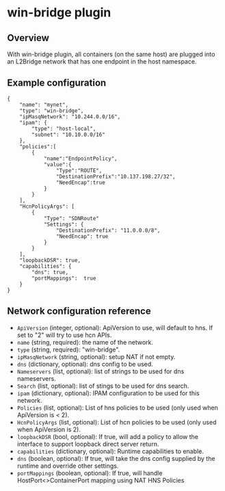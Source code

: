 # win-bridge plugin

## Overview

With win-bridge plugin, all containers (on the same host) are plugged into an L2Bridge network that has one endpoint in the host namespace.

## Example configuration
```
{
	"name": "mynet",
	"type": "win-bridge",
	"ipMasqNetwork": "10.244.0.0/16",
	"ipam": {
		"type": "host-local",
		"subnet": "10.10.0.0/16"
	},
    "policies":[
        {
            "name":"EndpointPolicy",
            "value":{
                "Type":"ROUTE",
                "DestinationPrefix":"10.137.198.27/32",
                "NeedEncap":true
            }
        } 
    ],
    "HcnPolicyArgs": [
        {
            "Type": "SDNRoute"
            "Settings": {
                "DestinationPrefix": "11.0.0.0/8",
                "NeedEncap": true
            }
        }
    ],
    "loopbackDSR": true,
    "capabilities": {
        "dns": true,
        "portMappings":  true
    }
}
```

## Network configuration reference

* `ApiVersion` (integer, optional): ApiVersion to use, will default to hns. If set to "2" will try to use hcn APIs.
* `name` (string, required): the name of the network.
* `type` (string, required): "win-bridge".
* `ipMasqNetwork` (string, optional): setup NAT if not empty.
* `dns` (dictionary, optional): dns config to be used.
 * `Nameservers` (list, optional): list of strings to be used for dns nameservers.
 * `Search` (list, optional): list of stings to be used for dns search.
* `ipam` (dictionary, optional): IPAM configuration to be used for this network.
* `Policies` (list, optional): List of hns policies to be used (only used when ApiVersion is < 2).
* `HcnPolicyArgs` (list, optional): List of hcn policies to be used (only used when ApiVersion is 2).
* `loopbackDSR` (bool, optional): If true, will add a policy to allow the interface to support loopback direct server return.
* `capabilities` (dictionary, optional): Runtime capabilities to enable.
 * `dns` (boolean, optional): If true, will take the dns config supplied by the runtime and override other settings.
 * `portMappings` (boolean, optional): If true, will handle HostPort<>ContainerPort mapping using NAT HNS Policies
